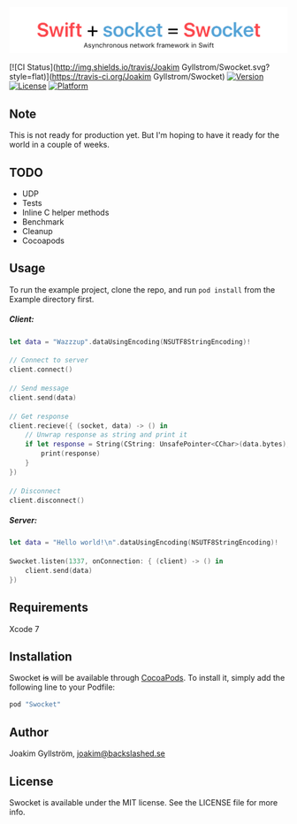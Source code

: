 ![Logo](Swocket.png)

[![CI Status](http://img.shields.io/travis/Joakim Gyllstrom/Swocket.svg?style=flat)](https://travis-ci.org/Joakim Gyllstrom/Swocket)
[![Version](https://img.shields.io/cocoapods/v/Swocket.svg?style=flat)](http://cocoapods.org/pods/Swocket)
[![License](https://img.shields.io/cocoapods/l/Swocket.svg?style=flat)](http://cocoapods.org/pods/Swocket)
[![Platform](https://img.shields.io/cocoapods/p/Swocket.svg?style=flat)](http://cocoapods.org/pods/Swocket)
## Note
This is not ready for production yet. But I'm hoping to have it ready for the world in a couple of weeks.

## TODO
* UDP
* Tests
* Inline C helper methods
* Benchmark
* Cleanup
* Cocoapods

## Usage

To run the example project, clone the repo, and run `pod install` from the Example directory first.

##### Client:
```swift
let data = "Wazzzup".dataUsingEncoding(NSUTF8StringEncoding)!

// Connect to server
client.connect()

// Send message
client.send(data)

// Get response
client.recieve({ (socket, data) -> () in
    // Unwrap response as string and print it
    if let response = String(CString: UnsafePointer<CChar>(data.bytes), encoding: NSUTF8StringEncoding) {
        print(response)
    }
})

// Disconnect
client.disconnect()
```
##### Server:
```swift
let data = "Hello world!\n".dataUsingEncoding(NSUTF8StringEncoding)!

Swocket.listen(1337, onConnection: { (client) -> () in
    client.send(data)
})
```

## Requirements

Xcode 7

## Installation

Swocket <s>is</s> will be available through [CocoaPods](http://cocoapods.org). To install
it, simply add the following line to your Podfile:

```ruby
pod "Swocket"
```

## Author

Joakim Gyllström, joakim@backslashed.se

## License

Swocket is available under the MIT license. See the LICENSE file for more info.
